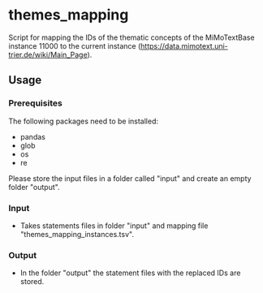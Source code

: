 # themes_mapping

Script for mapping the IDs of the thematic concepts of the MiMoTextBase instance 11000 to the current instance (https://data.mimotext.uni-trier.de/wiki/Main_Page).

## Usage

### Prerequisites

The following packages need to be installed:
* pandas
* glob
* os
* re

Please store the input files in a folder called "input" and create an empty folder "output".


### Input

* Takes statements files in folder "input" and mapping file "themes_mapping_instances.tsv".

### Output

* In the folder "output" the statement files with the replaced IDs are stored.
